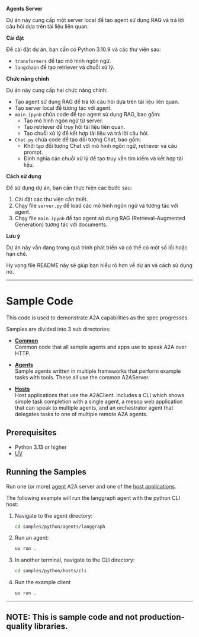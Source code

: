 **Agents Server**

Dự án này cung cấp một server local để tạo agent sử dụng RAG và trả lời câu hỏi dựa trên tài liệu liên quan.

**Cài đặt**

Để cài đặt dự án, bạn cần có Python 3.10.9 và các thư viện sau:

* `transformers` để tạo mô hình ngôn ngữ.
* `langchain` để tạo retriever và chuỗi xử lý.

**Chức năng chính**

Dự án này cung cấp hai chức năng chính:

* Tạo agent sử dụng RAG để trả lời câu hỏi dựa trên tài liệu liên quan.
* Tạo server local để tương tác với agent.
* `main.ipynb` chứa code để tạo agent sử dụng RAG, bao gồm:
	+ Tạo mô hình ngôn ngữ từ server.
	+ Tạo retriever để truy hồi tài liệu liên quan.
	+ Tạo chuỗi xử lý để kết hợp tài liệu và trả lời câu hỏi.
* `Chat.py` chứa code để tạo đối tượng Chat, bao gồm:
	+ Khởi tạo đối tượng Chat với mô hình ngôn ngữ, retriever và câu prompt.
	+ Định nghĩa các chuỗi xử lý để tạo truy vấn tìm kiếm và kết hợp tài liệu.

**Cách sử dụng**

Để sử dụng dự án, bạn cần thực hiện các bước sau:

1. Cài đặt các thư viện cần thiết.
2. Chạy file `server.py` để load các mô hình ngôn ngữ và tương tác với agent.
3. Chạy file `main.ipynb` để tạo agent sử dụng RAG (Retrieval-Augmented Generation) tương tác với documents.

**Lưu ý**

Dự án này vẫn đang trong quá trình phát triển và có thể có một số lỗi hoặc hạn chế.

Hy vọng file README này sẽ giúp bạn hiểu rõ hơn về dự án và cách sử dụng nó.


---
# Sample Code

This code is used to demonstrate A2A capabilities as the spec progresses.

Samples are divided into 3 sub directories:

* [**Common**](/samples/python/common)  
Common code that all sample agents and apps use to speak A2A over HTTP. 

* [**Agents**](/samples/python/agents/README.md)  
Sample agents written in multiple frameworks that perform example tasks with tools. These all use the common A2AServer.

* [**Hosts**](/samples/python/hosts/README.md)  
Host applications that use the A2AClient. Includes a CLI which shows simple task completion with a single agent, a mesop web application that can speak to multiple agents, and an orchestrator agent that delegates tasks to one of multiple remote A2A agents.

## Prerequisites

- Python 3.13 or higher
- [UV](https://docs.astral.sh/uv/)

## Running the Samples

Run one (or more) [agent](/samples/python/agents/README.md) A2A server and one of the [host applications](/samples/python/hosts/README.md). 

The following example will run the langgraph agent with the python CLI host:

1. Navigate to the agent directory:
    ```bash
    cd samples/python/agents/langgraph
    ```
2. Run an agent:
    ```bash
    uv run .
    ```
3. In another terminal, navigate to the CLI directory:
    ```bash
    cd samples/python/hosts/cli
    ```
4. Run the example client
    ```
    uv run .
    ```
---
**NOTE:** 
This is sample code and not production-quality libraries.
---
